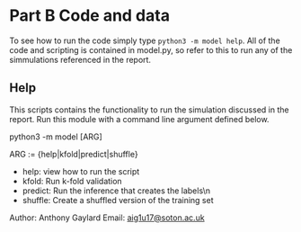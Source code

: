 # Part B Code and data

To see how to run the code simply type `python3 -m model help`. All of the code and scripting is contained in model.py, so refer to this to run any of the simmulations referenced in the report.

## Help

This scripts contains the functionality to run the simulation discussed in the report. Run
this module with a command line argument defined below.

python3 -m model [ARG]

ARG := {help|kfold|predict|shuffle}
- help: view how to run the script
- kfold: Run k-fold validation
- predict: Run the inference that creates the labels\n
- shuffle: Create a shuffled version of the training set

Author: Anthony Gaylard
Email: aig1u17@soton.ac.uk
